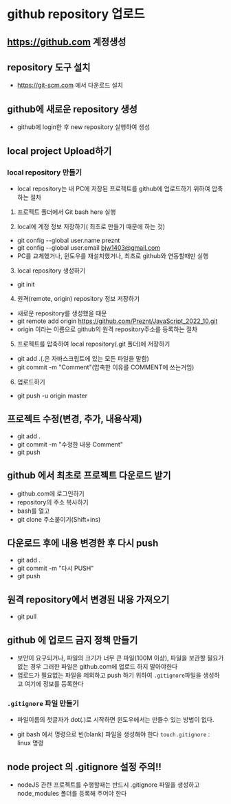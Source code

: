 # github repository 업로드

## https://github.com 계정생성

## repository 도구 설치

- https://git-scm.com 에서 다운로드 설치

## github에 새로운 repository 생성

- github에 login한 후 new repository 실행하여 생성

## local project Upload하기

### local repository 만들기

- local repository는 내 PC에 저장된 프로젝트를 github에 업로드하기 위하여 압축하는 절차

1. 프로젝트 폴더에서 Git bash here 실행

2. local에 계정 정보 저장하기( 최초로 만들기 때문에 하는 것)

- git config --global user.name preznt
- git config --global user.email bjw1403@gmail.com
- PC를 교체했거나, 윈도우를 재설치했거나, 최초로 github와 연동할때만 실행

3. local repository 생성하기

- git init

4. 원격(remote, origin) repository 정보 저장하기

- 새로운 repository를 생성했을 때문
- git remote add origin https://github.com/Preznt/JavaScript_2022_10.git
- origin 이라는 이름으로 github의 원격 repository주소를 등록하는 절차

5. 프로젝트를 압축하여 local repository(.git 폴더)에 저장하기

- git add .(.은 자바스크립트에 있는 모든 파일을 말함)
- git commit -m "Comment"(압축한 이유를 COMMENT에 쓰는거임)

6. 업로드하기

- git push -u origin master

## 프로젝트 수정(변경, 추가, 내용삭제)

- git add .
- git commit -m "수정한 내용 Comment"
- git push

## github 에서 최초로 프로젝트 다운로드 받기

- github.com에 로그인하기
- repository의 주소 복사하기
- bash를 열고
- git clone 주소붙이기(Shift+ins)

## 다운로드 후에 내용 변경한 후 다시 push

- git add .
- git commit -m "다시 PUSH"
- git push

## 원격 repository에서 변경된 내용 가져오기

- git pull

## github 에 업로드 금지 정책 만들기

- 보안이 요구되거나, 파일의 크기가 너무 큰 파일(100M 이상),
  파일을 보관할 필요가 없는 경우 그러한 파일은 github.com에
  업로드 하지 말아야한다
- 업로드가 필요없는 파일을 제외하고 push 하기 위하여 `.gitignore`파일을
  생성하고 여기에 정보를 등록한다

### `.gitignore` 파일 만들기

- 파일이름의 첫글자가 dot(.)로 시작하면 윈도우에서는 만들수 있는 방법이 없다.

* git bash 에서 명령으로 빈(blank) 파일을 생성해야 한다
  `touch.gitignore` : linux 명령

## node project 의 .gitignore 설정 주의!!

- nodeJS 관련 프로젝트를 수행할때는 반드시 .gitignore 파일을
  생성하고 node_modules 폴더를 등록해 주어야 한다
